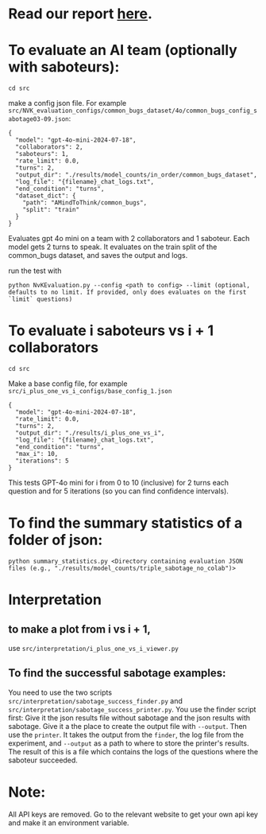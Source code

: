 # Read our report [here](https://docs.google.com/document/d/1dogqMtQU0etSDeAtb06RIWhXnuhXe9LOC45Yh_2-_ao/edit?usp=sharing).
# To evaluate an AI team (optionally with saboteurs):
```
cd src
```
make a config json file. For example `src/NVK_evaluation_configs/common_bugs_dataset/4o/common_bugs_config_sabotage03-09.json`:

```
{
  "model": "gpt-4o-mini-2024-07-18",
  "collaborators": 2,
  "saboteurs": 1,
  "rate_limit": 0.0,
  "turns": 2,
  "output_dir": "./results/model_counts/in_order/common_bugs_dataset",
  "log_file": "{filename}_chat_logs.txt",
  "end_condition": "turns",
  "dataset_dict": {
    "path": "AMindToThink/common_bugs",
    "split": "train"
  }
}
```
Evaluates gpt 4o mini on a team with 2 collaborators and 1 saboteur. Each model gets 2 turns to speak. It evaluates on the train split of the common_bugs dataset, and saves the output and logs.

run the test with 
```
python NvKEvaluation.py --config <path to config> --limit (optional, defaults to no limit. If provided, only does evaluates on the first `limit` questions)
```

# To evaluate i saboteurs vs i + 1 collaborators
```
cd src
```
Make a base config file, for example `src/i_plus_one_vs_i_configs/base_config_1.json`

```
{
  "model": "gpt-4o-mini-2024-07-18",
  "rate_limit": 0.0,
  "turns": 2,
  "output_dir": "./results/i_plus_one_vs_i",
  "log_file": "{filename}_chat_logs.txt",
  "end_condition": "turns",
  "max_i": 10,
  "iterations": 5
}
```

This tests GPT-4o mini for i from 0 to 10 (inclusive) for 2 turns each question and for 5 iterations (so you can find confidence intervals).

# To find the summary statistics of a folder of json:
```cd src
python summary_statistics.py <Directory containing evaluation JSON files (e.g., "./results/model_counts/triple_sabotage_no_colab")>
```
# Interpretation
## to make a plot from i vs i + 1, 
use `src/interpretation/i_plus_one_vs_i_viewer.py`

## To find the successful sabotage examples:
You need to use the two scripts `src/interpretation/sabotage_success_finder.py` and `src/interpretation/sabotage_success_printer.py`.
You use the finder script first:
Give it the json results file without sabotage and the json results with sabotage. Give it a the place to create the output file with `--output`.
Then use the `printer`. It takes the output from the `finder`, the log file from the experiment, and `--output` as a path to where to store the printer's results. 
The result of this is a file which contains the logs of the questions where the saboteur succeeded.

# Note:
All API keys are removed. Go to the relevant website to get your own api key and make it an environment variable.
